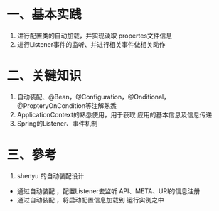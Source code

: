 # 一、基本实践
1. 进行配置类的自动加载，并实现读取 propertes文件信息
2. 进行Listener事件的监听、并进行相关事件做相关动作
# 二、关键知识
1. 自动装配、@Bean，@Configuration，@Onditional，@PropteryOnCondition等注解熟悉
2. ApplicationContext的熟悉使用，用于获取 应用的基本信息及信息传递
3. Spring的Listener、事件机制
# 三、參考
1. shenyu 的自动装配设计
- 通过自动装配 ，配置Listener去监听 API、META、URI的信息注册
- 通过自动装配 ，将启动配置信息加载到 运行实例之中